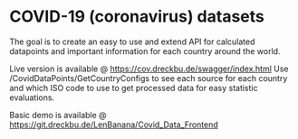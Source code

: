 # COVID-19 (coronavirus) datasets
The goal is to create an easy to use and extend API for calculated datapoints and important information for each country around the world.

Live version is available @ https://cov.dreckbu.de/swagger/index.html
Use /CovidDataPoints/GetCountryConfigs to see each source for each country and which ISO code to use to get processed data for easy statistic evaluations.

Basic demo is available @ https://git.dreckbu.de/LenBanana/Covid_Data_Frontend